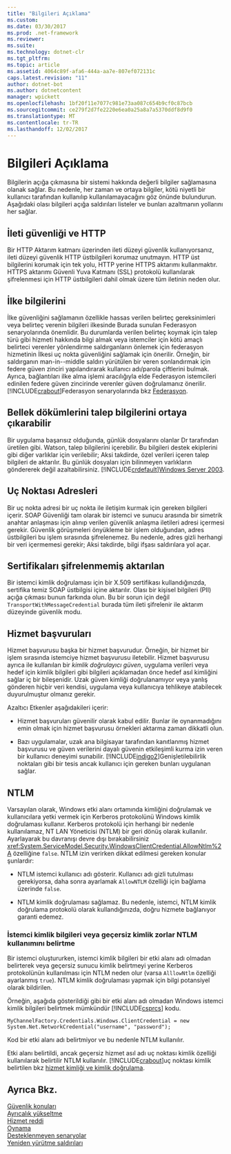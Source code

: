 ```yaml
---
title: "Bilgileri Açıklama"
ms.custom: 
ms.date: 03/30/2017
ms.prod: .net-framework
ms.reviewer: 
ms.suite: 
ms.technology: dotnet-clr
ms.tgt_pltfrm: 
ms.topic: article
ms.assetid: 4064c89f-afa6-444a-aa7e-807ef072131c
caps.latest.revision: "11"
author: dotnet-bot
ms.author: dotnetcontent
manager: wpickett
ms.openlocfilehash: 1bf20f11e7077c981e73aa087c654b9cf0c87bcb
ms.sourcegitcommit: ce279f2d7fe2220e6ea0a25a8a7a5370ddf8d9f0
ms.translationtype: MT
ms.contentlocale: tr-TR
ms.lasthandoff: 12/02/2017
---
```

# <a name="information-disclosure"></a>Bilgileri Açıklama
Bilgilerin açığa çıkmasına bir sistemi hakkında değerli bilgiler sağlamasına olanak sağlar. Bu nedenle, her zaman ve ortaya bilgiler, kötü niyetli bir kullanıcı tarafından kullanılıp kullanılamayacağını göz önünde bulundurun. Aşağıdaki olası bilgileri açığa saldırıları listeler ve bunları azaltmanın yollarını her sağlar.  
  
## <a name="message-security-and-http"></a>İleti güvenliği ve HTTP  
 Bir HTTP Aktarım katmanı üzerinden ileti düzeyi güvenlik kullanıyorsanız, ileti düzeyi güvenlik HTTP üstbilgileri korumaz unutmayın. HTTP üst bilgilerini korumak için tek yolu, HTTP yerine HTTPS aktarımı kullanmaktır. HTTPS aktarımı Güvenli Yuva Katmanı (SSL) protokolü kullanılarak şifrelenmesi için HTTP üstbilgileri dahil olmak üzere tüm iletinin neden olur.  
  
## <a name="policy-information"></a>İlke bilgilerini  
 İlke güvenliğini sağlamanın özellikle hassas verilen belirteç gereksinimleri veya belirteç verenin bilgileri ilkesinde Burada sunulan Federasyon senaryolarında önemlidir. Bu durumlarda verilen belirteç koymak için talep türü gibi hizmeti hakkında bilgi almak veya istemciler için kötü amaçlı belirteci verenler yönlendirme saldırganların önlemek için federasyon hizmetinin İlkesi uç nokta güvenliğini sağlamak için önerilir. Örneğin, bir saldırganın man-in--middle saldırı yürütülen bir veren sonlandırmak için federe güven zinciri yapılandırarak kullanıcı adı/parola çiftlerini bulmak. Ayrıca, bağlantıları ilke alma işlemi aracılığıyla elde Federasyon istemcileri edinilen federe güven zincirinde verenler güven doğrulamanız önerilir. [!INCLUDE[crabout](../../../../includes/crabout-md.md)]Federasyon senaryolarında bkz [Federasyon](../../../../docs/framework/wcf/feature-details/federation.md).  
  
## <a name="memory-dumps-can-reveal-claim-information"></a>Bellek dökümlerini talep bilgilerini ortaya çıkarabilir  
 Bir uygulama başarısız olduğunda, günlük dosyalarını olanlar Dr tarafından üretilen gibi. Watson, talep bilgilerini içerebilir. Bu bilgileri destek ekiplerini gibi diğer varlıklar için verilebilir; Aksi takdirde, özel verileri içeren talep bilgileri de aktarılır. Bu günlük dosyaları için bilinmeyen varlıkların göndererek değil azaltabilirsiniz. [!INCLUDE[crdefault](../../../../includes/crdefault-md.md)][Windows Server 2003](http://go.microsoft.com/fwlink/?LinkId=89160).  
  
## <a name="endpoint-addresses"></a>Uç Noktası Adresleri  
 Bir uç nokta adresi bir uç nokta ile iletişim kurmak için gereken bilgileri içerir. SOAP Güvenliği tam olarak bir istemci ve sunucu arasında bir simetrik anahtar anlaşması için alınıp verilen güvenlik anlaşma iletileri adresi içermesi gerekir. Güvenlik görüşmeleri önyükleme bir işlem olduğundan, adres üstbilgileri bu işlem sırasında şifrelenemez. Bu nedenle, adres gizli herhangi bir veri içermemesi gerekir; Aksi takdirde, bilgi ifşası saldırılara yol açar.  
  
## <a name="certificates-transferred-unencrypted"></a>Sertifikaları şifrelenmemiş aktarılan  
 Bir istemci kimlik doğrulaması için bir X.509 sertifikası kullandığınızda, sertifika temiz SOAP üstbilgisi içine aktarılır. Olası bir kişisel bilgileri (PII) açığa çıkması bunun farkında olun. Bu bir sorun için değil `TransportWithMessageCredential` burada tüm ileti şifrelenir ile aktarım düzeyinde güvenlik modu.  
  
## <a name="service-references"></a>Hizmet başvuruları  
 Hizmet başvurusu başka bir hizmet başvurudur. Örneğin, bir hizmet bir işlem sırasında istemciye hizmet başvurusu iletebilir. Hizmet başvurusu ayrıca ile kullanılan bir *kimlik doğrulayıcı güven*, uygulama verileri veya hedef için kimlik bilgileri gibi bilgileri açıklamadan önce hedef asıl kimliğini sağlar iç bir bileşenidir. Uzak güven kimliği doğrulanamıyor veya yanlış gönderen hiçbir veri kendisi, uygulama veya kullanıcıya tehlikeye atabilecek duyurulmuştur olmanız gerekir.  
  
 Azaltıcı Etkenler aşağıdakileri içerir:  
  
-   Hizmet başvuruları güvenilir olarak kabul edilir. Bunlar ile oynanmadığını emin olmak için hizmet başvurusu örnekleri aktarma zaman dikkatli olun.  
  
-   Bazı uygulamalar, uzak ana bilgisayar tarafından kanıtlanmış hizmet başvurusu ve güven verilerini dayalı güvenin etkileşimli kurma izin veren bir kullanıcı deneyimi sunabilir. [!INCLUDE[indigo2](../../../../includes/indigo2-md.md)]Genişletilebilirlik noktaları gibi bir tesis ancak kullanıcı için gereken bunları uygulanan sağlar.  
  
## <a name="ntlm"></a>NTLM  
 Varsayılan olarak, Windows etki alanı ortamında kimliğini doğrulamak ve kullanıcılara yetki vermek için Kerberos protokolünü Windows kimlik doğrulaması kullanır. Kerberos protokolü için herhangi bir nedenle kullanılamaz, NT LAN Yöneticisi (NTLM) bir geri dönüş olarak kullanılır. Ayarlayarak bu davranışı devre dışı bırakabilirsiniz <xref:System.ServiceModel.Security.WindowsClientCredential.AllowNtlm%2A> özelliğine `false`. NTLM izin verirken dikkat edilmesi gereken konular şunlardır:  
  
-   NTLM istemci kullanıcı adı gösterir. Kullanıcı adı gizli tutulması gerekiyorsa, daha sonra ayarlamak `AllowNTLM` özelliği için bağlama üzerinde `false`.  
  
-   NTLM kimlik doğrulaması sağlamaz. Bu nedenle, istemci, NTLM kimlik doğrulama protokolü olarak kullandığınızda, doğru hizmete bağlanıyor garanti edemez.  
  
### <a name="specifying-client-credentials-or-invalid-identity-forces-ntlm-usage"></a>İstemci kimlik bilgileri veya geçersiz kimlik zorlar NTLM kullanımını belirtme  
 Bir istemci oluştururken, istemci kimlik bilgileri bir etki alanı adı olmadan belirterek veya geçersiz sunucu kimlik belirtmeyi yerine Kerberos protokolünün kullanılması için NTLM neden olur (varsa `AlllowNtlm` özelliği ayarlanmış `true`). NTLM kimlik doğrulaması yapmak için bilgi potansiyel olarak bildirilen.  
  
 Örneğin, aşağıda gösterildiği gibi bir etki alanı adı olmadan Windows istemci kimlik bilgileri belirtmek mümkündür [!INCLUDE[csprcs](../../../../includes/csprcs-md.md)] kodu.  
  
```  
MyChannelFactory.Credentials.Windows.ClientCredential = new System.Net.NetworkCredential("username", "password");  
```  
  
 Kod bir etki alanı adı belirtmiyor ve bu nedenle NTLM kullanılır.  
  
 Etki alanı belirtildi, ancak geçersiz hizmet asıl adı uç noktası kimlik özelliği kullanılarak belirtilir NTLM kullanılır. [!INCLUDE[crabout](../../../../includes/crabout-md.md)]uç noktası kimlik belirtilen bkz [hizmet kimliği ve kimlik doğrulama](../../../../docs/framework/wcf/feature-details/service-identity-and-authentication.md).  
  
## <a name="see-also"></a>Ayrıca Bkz.  
 [Güvenlik konuları](../../../../docs/framework/wcf/feature-details/security-considerations-in-wcf.md)  
 [Ayrıcalık yükseltme](../../../../docs/framework/wcf/feature-details/elevation-of-privilege.md)  
 [Hizmet reddi](../../../../docs/framework/wcf/feature-details/denial-of-service.md)  
 [Oynama](../../../../docs/framework/wcf/feature-details/tampering.md)  
 [Desteklenmeyen senaryolar](../../../../docs/framework/wcf/feature-details/unsupported-scenarios.md)  
 [Yeniden yürütme saldırıları](../../../../docs/framework/wcf/feature-details/replay-attacks.md)
